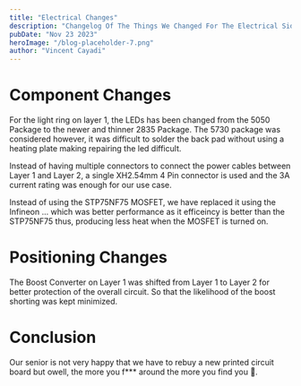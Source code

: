 ```yaml
---
title: "Electrical Changes"
description: "Changelog Of The Things We Changed For The Electrical Side"
pubDate: "Nov 23 2023"
heroImage: "/blog-placeholder-7.png"
author: "Vincent Cayadi"
---
```


# Component Changes
For the light ring on layer 1, the LEDs has been changed from the 5050 Package to the newer and thinner 2835 Package. The 5730 package was considered however, it was difficult to solder the back pad without using a heating plate making repairing the led difficult.

Instead of having multiple connectors to connect the power cables between Layer 1 and Layer 2, a single XH2.54mm 4 Pin connector is used and the 3A current rating was enough for our use case.

Instead of using the STP75NF75 MOSFET, we have replaced it using the Infineon ... which was better performance as it efficeincy is better than the STP75NF75 thus, producing less heat when the MOSFET is turned on.

# Positioning Changes
The Boost Converter on Layer 1 was shifted from Layer 1 to Layer 2 for better protection of the overall circuit. So that the likelihood of the boost shorting was kept minimized. 

# Conclusion
Our senior is not very happy that we have to rebuy a new printed circuit board but owell, the more you f*** around the more you find you 🤷.